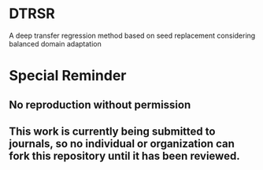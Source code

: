 # DTRSR
A deep transfer regression method based on seed replacement considering balanced domain adaptation

# Special Reminder

## No reproduction without permission

## This work is currently being submitted to journals, so no individual or organization can fork this repository until it has been reviewed.
